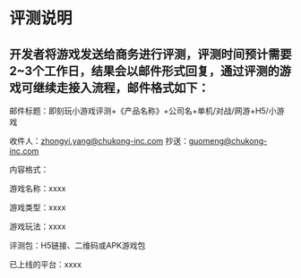 # 评测说明

## 开发者将游戏发送给商务进行评测，评测时间预计需要2~3个工作日，结果会以邮件形式回复，通过评测的游戏可继续走接入流程，邮件格式如下：

邮件标题：即刻玩小游戏评测+《产品名称》+公司名+单机/对战/网游+H5/小游戏

收件人：zhongyi.yang@chukong-inc.com 抄送：guomeng@chukong-inc.com

内容格式：

游戏名称：xxxx

游戏类型：xxxx

游戏玩法：xxxx

评测包：H5链接、二维码或APK游戏包

已上线的平台：xxxx

